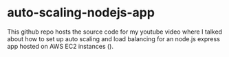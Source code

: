 # auto-scaling-nodejs-app

This github repo hosts the source code for my youtube video where I talked about how to set up auto scaling and load balancing for an node.js express app hosted on AWS EC2 instances ().